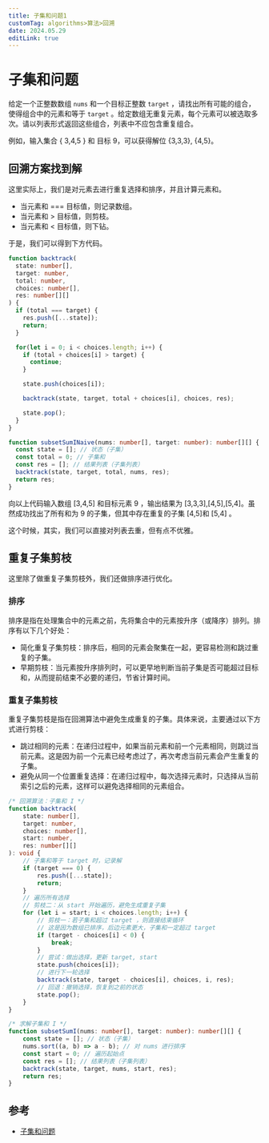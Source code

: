 ```yaml
---
title: 子集和问题1
customTag: algorithms>算法>回溯
date: 2024.05.29
editLink: true
---
```


# 子集和问题

给定一个正整数数组 `nums` 和一个目标正整数 `target` ，请找出所有可能的组合，使得组合中的元素和等于 `target` 。给定数组无重复元素，每个元素可以被选取多次。请以列表形式返回这些组合，列表中不应包含重复组合。

例如，输入集合 { 3,4,5 } 和 目标 9，可以获得解位 {3,3,3}, {4,5}。


## 回溯方案找到解

这里实际上，我们是对元素去进行重复选择和排序，并且计算元素和。
- 当元素和 === 目标值，则记录数组。
- 当元素和  >  目标值，则剪枝。
- 当元素和  <  目标值，则下钻。

于是，我们可以得到下方代码。

```ts
function backtrack(
  state: number[],
  target: number,
  total: number,
  choices: number[],
  res: number[][]
) {
  if (total === target) {
    res.push([...state]);
    return;
  }

  for(let i = 0; i < choices.length; i++) {
    if (total + choices[i] > target) {
      continue;
    }

    state.push(choices[i]);

    backtrack(state, target, total + choices[i], choices, res);

    state.pop();
  }
}

function subsetSumINaive(nums: number[], target: number): number[][] {
  const state = []; // 状态（子集）
  const total = 0; // 子集和
  const res = []; // 结果列表（子集列表）
  backtrack(state, target, total, nums, res);
  return res;
}
```

向以上代码输入数组 [3,4,5] 和目标元素 9 ，输出结果为 [3,3,3],[4,5],[5,4]。虽然成功找出了所有和为 9 的子集，但其中存在重复的子集 [4,5]和 [5,4] 。

这个时候，其实，我们可以直接对列表去重，但有点不优雅。

## 重复子集剪枝

这里除了做重复子集剪枝外，我们还做排序进行优化。

### 排序
排序是指在处理集合中的元素之前，先将集合中的元素按升序（或降序）排列。排序有以下几个好处：

- 简化重复子集剪枝：排序后，相同的元素会聚集在一起，更容易检测和跳过重复的子集。
- 早期剪枝：当元素按升序排列时，可以更早地判断当前子集是否可能超过目标和，从而提前结束不必要的递归，节省计算时间。

### 重复子集剪枝
重复子集剪枝是指在回溯算法中避免生成重复的子集。具体来说，主要通过以下方式进行剪枝：

- 跳过相同的元素：在递归过程中，如果当前元素和前一个元素相同，则跳过当前元素。这是因为前一个元素已经考虑过了，再次考虑当前元素会产生重复的子集。
- 避免从同一个位置重复选择：在递归过程中，每次选择元素时，只选择从当前索引之后的元素，这样可以避免选择相同的元素组合。

```ts
/* 回溯算法：子集和 I */
function backtrack(
    state: number[],
    target: number,
    choices: number[],
    start: number,
    res: number[][]
): void {
    // 子集和等于 target 时，记录解
    if (target === 0) {
        res.push([...state]);
        return;
    }
    // 遍历所有选择
    // 剪枝二：从 start 开始遍历，避免生成重复子集
    for (let i = start; i < choices.length; i++) {
        // 剪枝一：若子集和超过 target ，则直接结束循环
        // 这是因为数组已排序，后边元素更大，子集和一定超过 target
        if (target - choices[i] < 0) {
            break;
        }
        // 尝试：做出选择，更新 target, start
        state.push(choices[i]);
        // 进行下一轮选择
        backtrack(state, target - choices[i], choices, i, res);
        // 回退：撤销选择，恢复到之前的状态
        state.pop();
    }
}

/* 求解子集和 I */
function subsetSumI(nums: number[], target: number): number[][] {
    const state = []; // 状态（子集）
    nums.sort((a, b) => a - b); // 对 nums 进行排序
    const start = 0; // 遍历起始点
    const res = []; // 结果列表（子集列表）
    backtrack(state, target, nums, start, res);
    return res;
}
```



## 参考
- [子集和问题](https://www.hello-algo.com/chapter_backtracking/subset_sum_problem/)